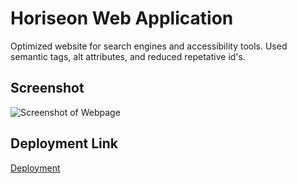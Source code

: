 # Horiseon Web Application

Optimized website for search engines and accessibility tools. Used semantic tags, alt attributes, and reduced repetative id's.

## Screenshot
![Screenshot of Webpage](/assets/css/images/screenshot.jpg?raw=true "Screenshot of Webpage")

## Deployment Link
[Deployment](https://hannahbrijenkins.github.io/horiseaon-website/)